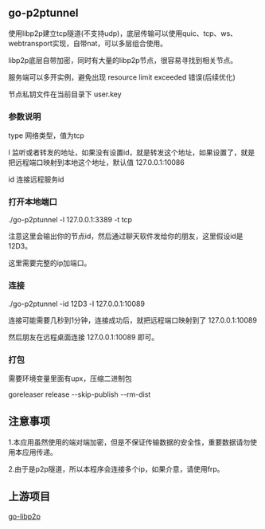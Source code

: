 ## go-p2ptunnel

使用libp2p建立tcp隧道(不支持udp)，底层传输可以使用quic、tcp、ws、webtransport实现，自带nat，可以多层组合使用。

libp2p底层自带加密，同时有大量的libp2p节点，很容易寻找到相关节点。

服务端可以多开实例，避免出现 resource limit exceeded 错误(后续优化)

节点私钥文件在当前目录下 user.key

### 参数说明

type     网络类型，值为tcp

l     监听或者转发的地址，如果没有设置id，就是转发这个地址，如果设置了，就是把远程端口映射到本地这个地址，默认值 127.0.0.1:10086

id    连接远程服务id

### 打开本地端口
./go-p2ptunnel -l 127.0.0.1:3389 -t tcp

注意这里会输出你的节点id，然后通过聊天软件发给你的朋友，这里假设id是12D3。

这里需要完整的ip加端口。

### 连接
./go-p2ptunnel -id 12D3 -l 127.0.0.1:10089

连接可能需要几秒到1分钟，连接成功后，就把远程端口映射到了 127.0.0.1:10089 

然后朋友在远程桌面连接 127.0.0.1:10089 即可。

### 打包

需要环境变量里面有upx，压缩二进制包

goreleaser release --skip-publish  --rm-dist

## 注意事项

1.本应用虽然使用的端对端加密，但是不保证传输数据的安全性，重要数据请勿使用本应用传递。

2.由于是p2p隧道，所以本程序会连接多个ip，如果介意，请使用frp。

## 上游项目

[go-libp2p](https://github.com/libp2p/go-libp2p)